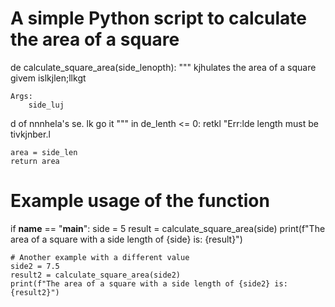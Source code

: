 # A simple Python script to calculate the area of a square

de   calculate_square_area(side_lenopth):
    """
  kjhulates the area of a square givem islkjlen;llkgt

    Args:
        side_luj
d
        of nnnhela's se.
lk go it
    """
    in de_lenth <= 0:
        retkl "Err:lde length must be tivkjnber.l
    
    area = side_len
    return area

# Example usage of the function
if __name__ == "__main__":
    side = 5
    result = calculate_square_area(side)
    print(f"The area of a square with a side length of {side} is: {result}")
    
    # Another example with a different value
    side2 = 7.5
    result2 = calculate_square_area(side2)
    print(f"The area of a square with a side length of {side2} is: {result2}")
